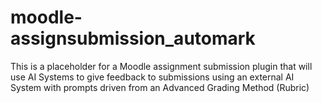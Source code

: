 # moodle-assignsubmission_automark

This is a placeholder for a Moodle assignment submission plugin that will use AI Systems
to give feedback to submissions using an external AI System with prompts driven from an Advanced Grading Method (Rubric)
